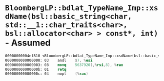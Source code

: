 # `BloombergLP::bdlat_TypeName_Imp::xsdName(bsl::basic_string<char, std::__1::char_traits<char>, bsl::allocator<char> > const*, int)` - Assumed

```nasm
00000000004ef810 <BloombergLP::bdlat_TypeName_Imp::xsdName(bsl::basic_string<char, std::__1::char_traits<char>, bsl::allocator<char> > const*, int)>:
0000000000000000: 03	andl	$7, %esi
0000000000000003: 08	movq	5637920(,%rsi,8), %rax
000000000000000b: 01	retq	
000000000000000c: 04	nopl	(%rax)
```
